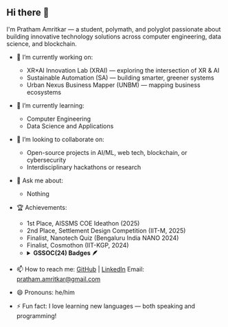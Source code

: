 ## Hi there 👋

I'm Pratham Amritkar — a student, polymath, and polyglot passionate about building innovative technology solutions across computer engineering, data science, and blockchain.

- 🔭 I’m currently working on:
  - XR×AI Innovation Lab (XRAI) — exploring the intersection of XR & AI
  - Sustainable Automation (SA) — building smarter, greener systems
  - Urban Nexus Business Mapper (UNBM) — mapping business ecosystems

- 🌱 I’m currently learning:
  - Computer Engineering
  - Data Science and Applications

- 👯 I’m looking to collaborate on:
  - Open-source projects in AI/ML, web tech, blockchain, or cybersecurity
  - Interdisciplinary hackathons or research

- 💬 Ask me about:
  - Nothing

- 🏆 Achievements:
  - 1st Place, AISSMS COE Ideathon (2025)
  - 2nd Place, Settlement Design Competition (IIT-M, 2025)
  - Finalist, Nanotech Quiz (Bengaluru India NANO 2024)
  - Finalist, Cosmothon (IIT-KGP, 2024)
  - <details>
     <summary><b>GSSOC(24) Badges 🪶</b></summary><br>
    <div style='display:flex; align-items:center; gap: 10px;' align='center'>
      <a href="https://gssoc.girlscript.tech/leaderboard?year=2024Extd&username=prathamamritkar">
        <img src="https://raw.githubusercontent.com/GSSoC24/Postman-Challenge/main/docs/assets/Postman%20White.png" width="100px" height="100px" />
        <img src="https://raw.githubusercontent.com/GSSoC24/Postman-Challenge/main/docs/assets/1.png" width="100px" height="100px" />
        <img src="https://raw.githubusercontent.com/GSSoC24/Postman-Challenge/main/docs/assets/2.png" width="100px" height="100px" />
        <img src="https://raw.githubusercontent.com/GSSoC24/Postman-Challenge/main/docs/assets/3.png" width="100px" height="100px" />
        <img src="https://raw.githubusercontent.com/GSSoC24/Postman-Challenge/main/docs/assets/4.png" width="100px" height="100px" />
        <img src="https://raw.githubusercontent.com/GSSoC24/Postman-Challenge/main/docs/assets/5.png" width="100px" height="100px" />
      </a>
    </div>
    </details>


- 📫 How to reach me:
  [GitHub](https://github.com/prathamamritkar) | [LinkedIn](https://www.linkedin.com/in/prathamamritkar)
  Email: [pratham.amritkar@gmail.com](prathamamritkar@gmail.com)

- 😄 Pronouns: he/him
- ⚡ Fun fact: I love learning new languages — both speaking and programming!

<!--
**prathamamritkar/prathamamritkar** is a ✨ _special_ ✨ repository because its `README.md` (this file) appears on your GitHub profile.

Here are some ideas to get you started:

- 🔭 I’m currently working on ...
- 🌱 I’m currently learning ...
- 👯 I’m looking to collaborate on ...
- 🤔 I’m looking for help with ...
- 💬 Ask me about ...
- 📫 How to reach me: ...
- 😄 Pronouns: ...
- ⚡ Fun fact: ...
-->
